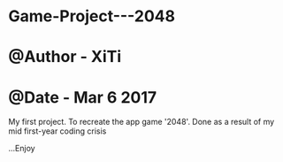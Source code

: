 # Game-Project---2048
#
# @Author - XiTi
# @Date - Mar 6 2017

My first project. To recreate the app game '2048'. Done as a result of my mid first-year coding crisis

...Enjoy

